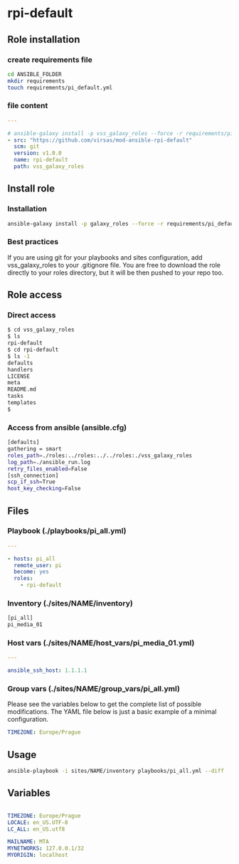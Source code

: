 # rpi-default

## Role installation

### create requirements file

``` bash
cd ANSIBLE_FOLDER
mkdir requirements
touch requirements/pi_default.yml
```

### file content

``` yaml
---

# ansible-galaxy install -p vss_galaxy_roles --force -r requirements/pi_default.yml
- src: "https://github.com/virsas/mod-ansible-rpi-default"
  scm: git
  version: v1.0.0
  name: rpi-default
  path: vss_galaxy_roles
```

## Install role

### Installation

``` bash
ansible-galaxy install -p galaxy_roles --force -r requirements/pi_default.yml
```

### Best practices

If you are using git for your playbooks and sites configuration, add vss_galaxy_roles to your .gitignore file. You are free to download the role directly to your roles directory, but it will be then pushed to your repo too.

## Role access

### Direct access

``` bash
$ cd vss_galaxy_roles
$ ls
rpi-default
$ cd rpi-default
$ ls -1
defaults
handlers
LICENSE
meta
README.md
tasks
templates
$
```

### Access from ansible (ansible.cfg)

``` bash
[defaults]
gathering = smart
roles_path=./roles:../roles:../../roles:./vss_galaxy_roles
log_path=./ansible_run.log
retry_files_enabled=False
[ssh_connection]
scp_if_ssh=True
host_key_checking=False
```

## Files

### Playbook (./playbooks/pi_all.yml)

``` yaml
---

- hosts: pi_all
  remote_user: pi
  become: yes
  roles:
    - rpi-default
```

### Inventory (./sites/NAME/inventory)

``` txt
[pi_all]
pi_media_01
```

### Host vars (./sites/NAME/host_vars/pi_media_01.yml)

``` yaml
---

ansible_ssh_host: 1.1.1.1
```

### Group vars (./sites/NAME/group_vars/pi_all.yml)

Please see the variables below to get the complete list of possible modifications. The YAML file below is just a basic example of a minimal configuration.

``` yaml
TIMEZONE: Europe/Prague
```

## Usage

``` bash
ansible-playbook -i sites/NAME/inventory playbooks/pi_all.yml --diff
```

## Variables

``` yml

TIMEZONE: Europe/Prague
LOCALE: en_US.UTF-8
LC_ALL: en_US.utf8

MAILNAME: MTA
MYNETWORKS: 127.0.0.1/32
MYORIGIN: localhost
```
